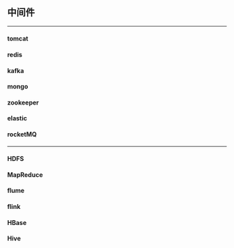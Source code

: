 ## 中间件

***

#### tomcat

#### redis

#### kafka

#### mongo

#### zookeeper

#### elastic

#### rocketMQ

***

#### HDFS

#### MapReduce

#### flume

#### flink

#### HBase

#### Hive
